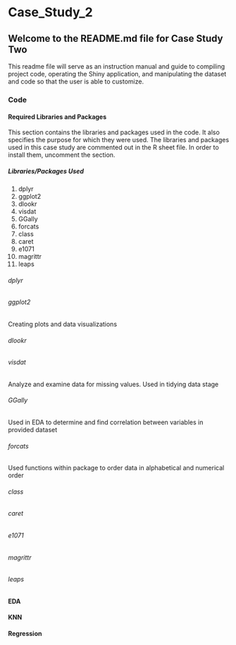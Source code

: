 # Case_Study_2

## Welcome to the README.md file for Case Study Two

This readme file will serve as an instruction manual and guide to compiling project code, operating the Shiny application, and manipulating the dataset and code so that the user is able to customize.

### Code
#### Required Libraries and Packages

This section contains the libraries and packages used in the code. It also specifies the purpose for which they were used. 
The libraries and packages used in this case study are commented out in the R sheet file. In order to install them, uncomment the section.

##### Libraries/Packages Used

1. dplyr
3. ggplot2
4. dlookr
5. visdat
6. GGally
7. forcats
8. class
9. caret
10. e1071
11. magrittr
12. leaps


###### dplyr

###### ggplot2
Creating plots and data visualizations

###### dlookr

###### visdat
Analyze and examine data for missing values. Used in tidying data stage

###### GGally
Used in EDA to determine and find correlation between variables in provided dataset

###### forcats
Used functions within package to order data in alphabetical and numerical order

###### class

###### caret

###### e1071

###### magrittr

###### leaps




  

#### EDA

#### KNN

#### Regression
